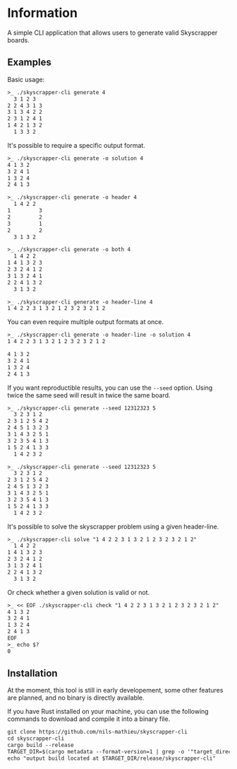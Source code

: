 # Information

A simple CLI application that allows users to generate valid Skyscrapper boards.

## Examples

Basic usage:

```txt
>_ ./skyscrapper-cli generate 4
  3 1 2 3
2 2 4 3 1 3
3 1 3 4 2 2
2 3 1 2 4 1
1 4 2 1 3 2
  1 3 3 2
```

It's possible to require a specific output format.

```txt
>_ ./skyscrapper-cli generate -o solution 4
4 1 3 2
3 2 4 1
1 3 2 4
2 4 1 3

>_ ./skyscrapper-cli generate -o header 4
  1 4 2 2
1         3
2         2
3         1
2         2
  3 1 3 2

>_ ./skyscrapper-cli generate -o both 4
  1 4 2 2
1 4 1 3 2 3
2 3 2 4 1 2
3 1 3 2 4 1
2 2 4 1 3 2
  3 1 3 2

>_ ./skyscrapper-cli generate -o header-line 4
1 4 2 2 3 1 3 2 1 2 3 2 3 2 1 2
```

You can even require multiple output formats at once.

```txt
>_ ./skyscrapper-cli generate -o header-line -o solution 4
1 4 2 2 3 1 3 2 1 2 3 2 3 2 1 2

4 1 3 2
3 2 4 1
1 3 2 4
2 4 1 3
```

If you want reproductible results, you can use the `--seed` option. Using twice the same seed will result in twice the same board.

```txt
>_ ./skyscrapper-cli generate --seed 12312323 5
  3 2 3 1 2
2 3 1 2 5 4 2
2 4 5 1 3 2 3
3 1 4 3 2 5 1
3 2 3 5 4 1 3
1 5 2 4 1 3 3
  1 4 2 3 2

>_ ./skyscrapper-cli generate --seed 12312323 5
  3 2 3 1 2
2 3 1 2 5 4 2
2 4 5 1 3 2 3
3 1 4 3 2 5 1
3 2 3 5 4 1 3
1 5 2 4 1 3 3
  1 4 2 3 2
```

It's possible to solve the skyscrapper problem using a given header-line.

```txt
>_ ./skyscrapper-cli solve "1 4 2 2 3 1 3 2 1 2 3 2 3 2 1 2"
  1 4 2 2
1 4 1 3 2 3
2 3 2 4 1 2
3 1 3 2 4 1
2 2 4 1 3 2
  3 1 3 2
```

Or check whether a given solution is valid or not.

```txt
>_ << EOF ./skyscrapper-cli check "1 4 2 2 3 1 3 2 1 2 3 2 3 2 1 2"
4 1 3 2
3 2 4 1
1 3 2 4
2 4 1 3
EOF
>_ echo $?
0
```

## Installation

At the moment, this tool is still in early developement, some other features are planned, and no binary is directly available.

If you have Rust installed on your machine, you can use the following commands to download and compile it into a binary file.

```txt
git clone https://github.com/nils-mathieu/skyscrapper-cli
cd skyscrapper-cli
cargo build --release
TARGET_DIR=$(cargo metadata --format-version=1 | grep -o '"target_directory":"[^"]*"' | grep -o '"[^"]*"$' | grep -o '[^"]*')
echo "output build located at $TARGET_DIR/release/skyscrapper-cli"
```
